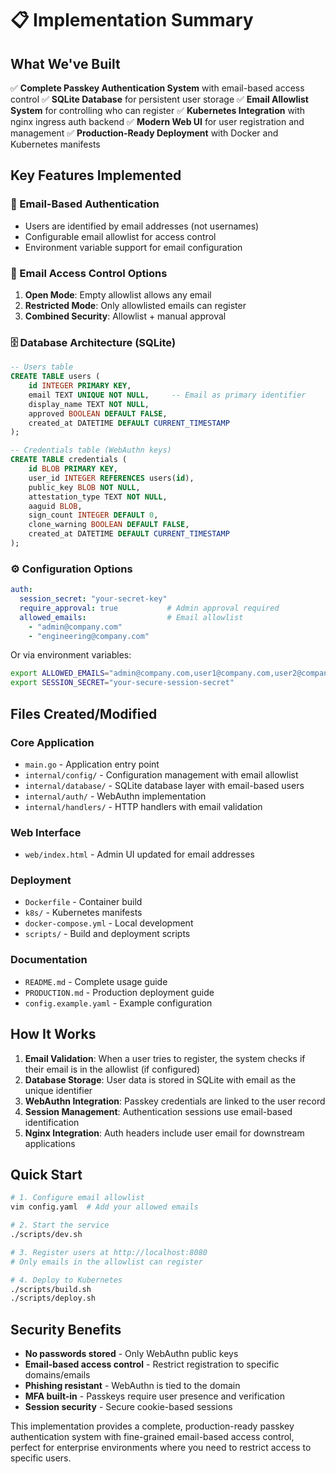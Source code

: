 # 📋 Implementation Summary

## What We've Built

✅ **Complete Passkey Authentication System** with email-based access control
✅ **SQLite Database** for persistent user storage
✅ **Email Allowlist System** for controlling who can register
✅ **Kubernetes Integration** with nginx ingress auth backend
✅ **Modern Web UI** for user registration and management
✅ **Production-Ready Deployment** with Docker and Kubernetes manifests

## Key Features Implemented

### 🔐 Email-Based Authentication
- Users are identified by email addresses (not usernames)
- Configurable email allowlist for access control
- Environment variable support for email configuration

### 📧 Email Access Control Options

1. **Open Mode**: Empty allowlist allows any email
2. **Restricted Mode**: Only allowlisted emails can register
3. **Combined Security**: Allowlist + manual approval

### 🗄️ Database Architecture (SQLite)
```sql
-- Users table
CREATE TABLE users (
    id INTEGER PRIMARY KEY,
    email TEXT UNIQUE NOT NULL,     -- Email as primary identifier
    display_name TEXT NOT NULL,
    approved BOOLEAN DEFAULT FALSE,
    created_at DATETIME DEFAULT CURRENT_TIMESTAMP
);

-- Credentials table (WebAuthn keys)
CREATE TABLE credentials (
    id BLOB PRIMARY KEY,
    user_id INTEGER REFERENCES users(id),
    public_key BLOB NOT NULL,
    attestation_type TEXT NOT NULL,
    aaguid BLOB,
    sign_count INTEGER DEFAULT 0,
    clone_warning BOOLEAN DEFAULT FALSE,
    created_at DATETIME DEFAULT CURRENT_TIMESTAMP
);
```

### ⚙️ Configuration Options

```yaml
auth:
  session_secret: "your-secret-key"
  require_approval: true           # Admin approval required
  allowed_emails:                  # Email allowlist
    - "admin@company.com"
    - "engineering@company.com"
```

Or via environment variables:
```bash
export ALLOWED_EMAILS="admin@company.com,user1@company.com,user2@company.com"
export SESSION_SECRET="your-secure-session-secret"
```

## Files Created/Modified

### Core Application
- `main.go` - Application entry point
- `internal/config/` - Configuration management with email allowlist
- `internal/database/` - SQLite database layer with email-based users
- `internal/auth/` - WebAuthn implementation
- `internal/handlers/` - HTTP handlers with email validation

### Web Interface
- `web/index.html` - Admin UI updated for email addresses

### Deployment
- `Dockerfile` - Container build
- `k8s/` - Kubernetes manifests
- `docker-compose.yml` - Local development
- `scripts/` - Build and deployment scripts

### Documentation
- `README.md` - Complete usage guide
- `PRODUCTION.md` - Production deployment guide
- `config.example.yaml` - Example configuration

## How It Works

1. **Email Validation**: When a user tries to register, the system checks if their email is in the allowlist (if configured)
2. **Database Storage**: User data is stored in SQLite with email as the unique identifier
3. **WebAuthn Integration**: Passkey credentials are linked to the user record
4. **Session Management**: Authentication sessions use email-based identification
5. **Nginx Integration**: Auth headers include user email for downstream applications

## Quick Start

```bash
# 1. Configure email allowlist
vim config.yaml  # Add your allowed emails

# 2. Start the service
./scripts/dev.sh

# 3. Register users at http://localhost:8080
# Only emails in the allowlist can register

# 4. Deploy to Kubernetes
./scripts/build.sh
./scripts/deploy.sh
```

## Security Benefits

- **No passwords stored** - Only WebAuthn public keys
- **Email-based access control** - Restrict registration to specific domains/emails
- **Phishing resistant** - WebAuthn is tied to the domain
- **MFA built-in** - Passkeys require user presence and verification
- **Session security** - Secure cookie-based sessions

This implementation provides a complete, production-ready passkey authentication system with fine-grained email-based access control, perfect for enterprise environments where you need to restrict access to specific users.
